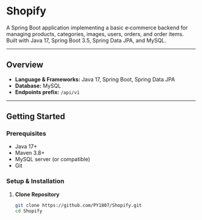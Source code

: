 # Shopify

A Spring Boot application implementing a basic e‑commerce backend for managing products, categories, images, users, orders, and order items. Built with Java 17, Spring Boot 3.5, Spring Data JPA, and MySQL.

---

## Overview

- **Language & Frameworks:** Java 17, Spring Boot, Spring Data JPA
- **Database:** MySQL
- **Endpoints prefix:** `/api/v1`

---

## Getting Started

### Prerequisites

- Java 17+
- Maven 3.8+
- MySQL server (or compatible)
- Git

### Setup & Installation

1. **Clone Repository**
   ```bash
   git clone https://github.com/PY1807/Shopify.git
   cd Shopify
